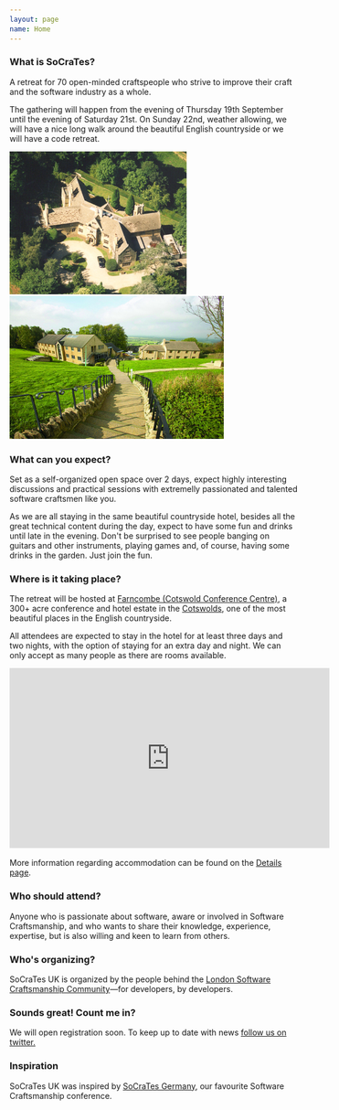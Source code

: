 ```yaml
---
layout: page
name: Home
---
```


### What is SoCraTes?

A retreat for 70 open-minded craftspeople who strive to improve their craft and the software industry as a whole.

The gathering will happen from the evening of Thursday 19th September until the evening of Saturday 21st. On Sunday 22nd, weather allowing, we will have a nice long walk around the beautiful English countryside or we will have a code retreat.

<p><img src="img/farncombe/farncombe07.jpg" width="310" height="250" alt="Cotswolds"/> <img src="img/farncombe/farncombe01.jpg" width="375" height="250" alt="Farncombe"/></p>

### What can you expect?

Set as a self-organized open space over 2 days, expect highly interesting discussions and practical sessions with extremelly passionated and talented software craftsmen like you.

As we are all staying in the same beautiful countryside hotel, besides all the great technical content during the day, expect to have some fun and drinks until late in the evening. Don't be surprised to see people banging on guitars and other instruments, playing games and, of course, having some drinks in the garden. Just join the fun.

### Where is it taking place?

The retreat will be hosted at [Farncombe (Cotswold Conference Centre)][Venue], a 300+ acre conference and hotel estate in the [Cotswolds][], one of the most beautiful places in the English countryside.

All attendees are expected to stay in the hotel for at least three days and two nights, with the option of staying for an extra day and night. We can only accept as many people as there are rooms available.

<p><iframe width="560" height="315" src="http://www.youtube.com/embed/IyfXSIaK-rU" frameborder="0" allowfullscreen="allowfullscreen">&nbsp;</iframe></p>

More information regarding accommodation can be found on the [Details page][Details].

[Venue]: http://cotswoldconferencecentre.com/venue/
[Cotswolds]: http://www.cotswolds.info/
[Details]: details.html

### Who should attend?

Anyone who is passionate about software, aware or involved in Software Craftsmanship, and who wants to share their knowledge, experience, expertise, but is also willing and keen to learn from others.

### Who's organizing?

SoCraTes UK is organized by the people behind the [London Software Craftsmanship Community][]—for developers, by developers.

[London Software Craftsmanship Community]: http://londonswcraft.com

### Sounds great! Count me in?

We will open registration soon. To keep up to date with news [follow us on twitter.][@socrates_uk]

[@socrates_uk]: https://twitter.com/socrates_uk

### Inspiration

SoCraTes UK was inspired by [SoCraTes Germany][], our favourite Software Craftsmanship conference.

[SoCraTes Germany]: http://www.socrates-conference.de/
